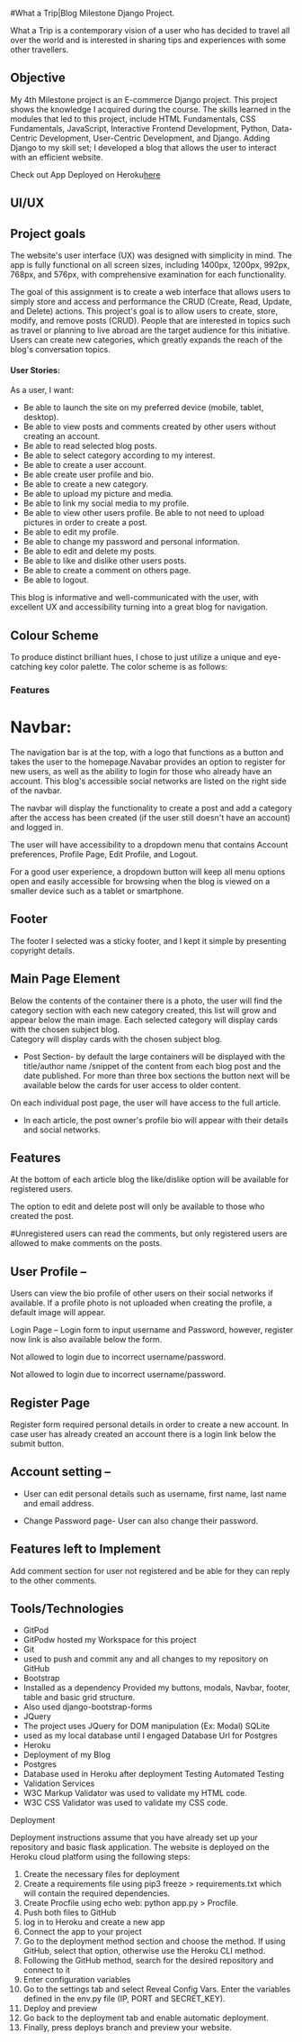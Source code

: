 #What a Trip|Blog  Milestone Django Project. 

What a Trip is a contemporary vision of a user who has decided to travel  all over the world and is interested in sharing tips and experiences with some other travellers.

## Objective
My 4th Milestone project is an E-commerce Django project. This project shows the knowledge I acquired during the course. The skills learned in the modules that led to this project, include HTML Fundamentals, CSS Fundamentals, JavaScript, Interactive Frontend Development, Python, Data-Centric Development, User-Centric Development, and Django. Adding Django to my skill set; I developed a blog that allows the user to interact with an efficient website.

Check out App Deployed on Heroku[here](https://blogtravel-django.herokuapp.com/)


## UI/UX
## Project goals

The website's user interface (UX) was designed with simplicity in mind. The app is fully functional on all screen sizes, including 1400px, 1200px, 992px, 768px, and 576px, with comprehensive examination for each functionality.


The goal of this assignment is to create a web interface that allows users to simply store and access and performance the CRUD (Create, Read, Update, and Delete) actions. This project's goal is to allow users to create, store, modify, and remove posts (CRUD). People that are interested in topics such as travel or planning to live abroad are the target audience for this initiative. Users can create new categories, which greatly expands the reach of the blog's conversation topics.


#### User Stories:
As a user, I want:
*	Be able to launch the site on my preferred device (mobile, tablet, desktop).
*	Be able to view posts and comments created by other users without creating an account.
*	Be able to read selected blog posts. 
*	Be able to select category according to my interest.
*	Be able to create a user account.
*	Be able create user profile and bio. 
*	Be able to create a new category.
*	Be able to upload my picture and media.
*	Be able to link my social media to my profile.
*	Be able to view other users profile.
	Be able to not need to upload pictures in order to create a post.
*	Be able to edit my profile.
*	Be able to change my password and personal information.
*	Be able to edit and delete my posts.
*	Be able to like and dislike other users posts.
*	Be able to create a comment on others page. 
*	Be able to logout.


 This blog is informative and well-communicated with the user, with excellent UX and accessibility turning into a great blog for navigation.

## Colour Scheme

To produce distinct brilliant hues, I chose to just utilize a unique and eye-catching key color palette. The color scheme is as follows:

### Features

#	Navbar:
The navigation bar is at the top, with a logo that functions as a button and takes the user to the homepage.Navabar provides an option to register for new users, as well as the ability to login for those who already have an account. This blog's accessible social networks are listed on the right side of the navbar.

The navbar will display the functionality to create a post and add a category after the access has been created (if the user still doesn't have an account) and logged in.

The user will have accessibility to a dropdown menu that contains Account preferences, Profile Page, Edit Profile, and Logout.

For a good user experience, a dropdown button will keep all menu options open and easily accessible for browsing when the blog is viewed on a smaller device such as a tablet or smartphone.

## Footer
The footer I selected was a sticky footer, and I kept it simple by presenting copyright details.

## Main Page Element

Below the contents of the container there is a photo, the user will find the category section with each new category created, this list will grow and appear below the main image. Each selected category will display cards with the chosen subject blog.  
Category will display cards with the chosen subject blog. 

* Post Section- by default the large containers will be displayed with the title/author name /snippet of the content from each blog post and the date published. For more than three box sections the button next will be available below the cards for user access to older content.

On each individual post page, the user will have access to the full article. 

* In each article, the post owner's profile bio will appear with their details and social networks.

## Features
At the bottom of each article blog the like/dislike option will be available for registered users.

The option to edit and delete post will only be available to those who created the post.


#Unregistered users can read the comments, but only registered users are allowed to make comments on the posts.

## User Profile –

Users can view the bio profile of other users on their social networks if available. If a profile photo is not uploaded when creating the profile, a default image will appear.

Login Page – Login form to input username and Password, however, register now link is also available below the form.

Not allowed to login due to incorrect username/password.

Not allowed to login due to incorrect username/password.


## Register Page

Register form required personal details in order to create a new account. In case user has already created an account there is a login link below the submit button.

## Account setting – 

* User can edit personal details such as username, first name, last name and email address. 

* Change Password page- User can also change their password. 


 ## Features left to Implement
Add comment section for user not registered and be able for they can reply to the other comments. 


## Tools/Technologies
*	GitPod
*	GitPodw hosted my Workspace for this project
*	Git
*	used to push and commit any and all changes to my repository on GitHub
*	Bootstrap
*	Installed as a dependency Provided my buttons, modals, Navbar, footer, table and basic grid structure.
*	Also used django-bootstrap-forms
*	JQuery
*	The project uses JQuery for DOM manipulation (Ex: Modal)
SQLite
*	used as my local database until I engaged Database Url for Postgres
*	Heroku
*	Deployment of my Blog
*	Postgres
*	Database used in Heroku after deployment
Testing
Automated Testing
*	Validation Services
*	W3C Markup Validator was used to validate my HTML code.
*	W3C CSS Validator was used to validate my CSS code.

Deployment

Deployment instructions assume that you have already set up your repository and basic flask application. The website is deployed on the Heroku cloud platform using the following steps:
1. Create the necessary files for deployment
2. Create a requirements file using pip3 freeze > requirements.txt which will contain the required dependencies.
3. Create Procfile using echo web: python app.py > Procfile.
4. Push both files to GitHub
5. log in to Heroku and create a new app
6. Connect the app to your project
7. Go to the deployment method section and choose the method. If using GitHub, select that option, otherwise use the Heroku CLI method.
8. Following the GitHub method, search for the desired repository and connect to it
9. Enter configuration variables
10. Go to the settings tab and select Reveal Config Vars. Enter the variables defined in the env.py file (IP, PORT and SECRET_KEY).
11. Deploy and preview
12. Go back to the deployment tab and enable automatic deployment.
13. Finally, press deploys branch and preview your website.


